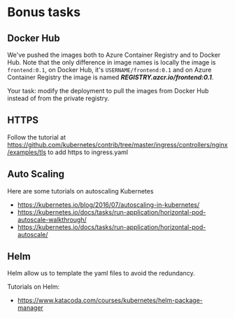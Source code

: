 Bonus tasks
===========

Docker Hub
----------

We've pushed the images both to Azure Container Registry and to Docker Hub. Note that the only difference in image names is locally the image is `frontend:0.1`, on Docker Hub, it's `USERNAME/frontend:0.1` and on Azure Container Registry the image is named ***REGISTRY.azcr.io/frontend:0.1***.

Your task: modify the deployment to pull the images from Docker Hub instead of from the private registry.

HTTPS
-----

Follow the tutorial at https://github.com/kubernetes/contrib/tree/master/ingress/controllers/nginx/examples/tls to add https to ingress.yaml


Auto Scaling
------------

Here are some tutorials on autoscaling Kubernetes

- https://kubernetes.io/blog/2016/07/autoscaling-in-kubernetes/
- https://kubernetes.io/docs/tasks/run-application/horizontal-pod-autoscale-walkthrough/
- https://kubernetes.io/docs/tasks/run-application/horizontal-pod-autoscale/

Helm
----

Helm allow us to template the yaml files to avoid the redundancy.

Tutorials on Helm:

- https://www.katacoda.com/courses/kubernetes/helm-package-manager
